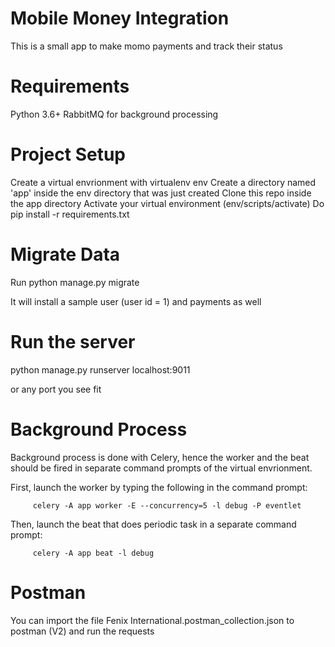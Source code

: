 # Mobile Money Integration
This is a small app to make momo payments and track their status

# Requirements

Python 3.6+
RabbitMQ for background processing

# Project Setup

Create a virtual envrionment with virtualenv env
Create a directory named 'app' inside the env directory that was just created
Clone this repo inside the app directory
Activate your virtual environment (env/scripts/activate)
Do pip install -r requirements.txt

# Migrate Data

Run python manage.py migrate

It will install a sample user (user id = 1) and payments as well

# Run the server

python manage.py runserver localhost:9011

or any port you see fit

# Background Process

Background process is done with Celery, hence the worker and the beat should be fired in separate command prompts of the virtual envrionment.

First, launch the worker by typing the following in the command prompt:

         celery -A app worker -E --concurrency=5 -l debug -P eventlet
         
Then, launch the beat that does periodic task in a separate command prompt:

         celery -A app beat -l debug
         
# Postman

You can import the file  Fenix International.postman_collection.json to postman (V2) and run the requests
